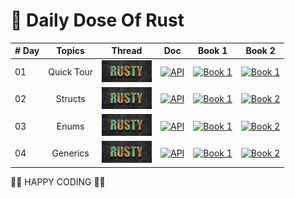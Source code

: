 # 🧵 Daily Dose Of Rust

| # Day | Topics | Thread | Doc | Book 1 | Book 2 |
|------|:------:|:------:|:------:|:------:|:------:|
| 01  | Quick Tour | <a href="https://twitter.com/wiseaidev/status/1647625673073127427" target="_blank"><img src="./assets/banner.jpeg" width="80px" alt="banner"></a> | <a href="https://doc.rust-lang.org/std/all.html" target="_blank"><img src="https://doc.rust-lang.org/static.files/rust-logo-151179464ae7ed46.svg" width="80px" alt="API"></a> | <a href="https://doc.rust-lang.org/book/title-page.html" target="_blank"><img src="https://doc.rust-lang.org/book/img/ferris/panics.svg" width="80px" alt="Book 1"></a> | <a href="https://doc.rust-lang.org/rust-by-example/" target="_blank"><img src="https://doc.rust-lang.org/stable/book/img/ferris/not_desired_behavior.svg" width="80px" alt="Book 1"></a> |
| 02  | Structs | <a href="https://twitter.com/wiseaidev/status/1647881627035377664" target="_blank"><img src="./assets/banner.jpeg" width="80px" alt="banner"></a> | <a href="https://doc.rust-lang.org/std/keyword.struct.html" target="_blank"><img src="https://doc.rust-lang.org/static.files/rust-logo-151179464ae7ed46.svg" width="80px" alt="API"></a> | <a href="https://doc.rust-lang.org/book/title-page.html" target="_blank"><img src="https://doc.rust-lang.org/book/img/ferris/panics.svg" width="80px" alt="Book 1"></a> | <a href="https://doc.rust-lang.org/stable/rust-by-example/custom_types/structs.html?highlight=structs#structures" target="_blank"><img src="https://doc.rust-lang.org/stable/book/img/ferris/not_desired_behavior.svg" width="80px" alt="Book 2"></a> |
| 03  | Enums | <a href="https://twitter.com/wiseaidev/status/1648356056781799426" target="_blank"><img src="./assets/banner.jpeg" width="80px" alt="banner"></a> | <a href="https://doc.rust-lang.org/std/keyword.enum.html" target="_blank"><img src="https://doc.rust-lang.org/static.files/rust-logo-151179464ae7ed46.svg" width="80px" alt="API"></a> | <a href="https://doc.rust-lang.org/book/ch06-00-enums.html" target="_blank"><img src="https://doc.rust-lang.org/book/img/ferris/panics.svg" width="80px" alt="Book 1"></a> | <a href="https://doc.rust-lang.org/stable/rust-by-example/custom_types/enum.html?highlight=enums#enums" target="_blank"><img src="https://doc.rust-lang.org/stable/book/img/ferris/not_desired_behavior.svg" width="80px" alt="Book 2"></a> |
| 04  | Generics | <a href="https://twitter.com/wiseaidev/status/1648787337910923269" target="_blank"><img src="./assets/banner.jpeg" width="80px" alt="banner"></a> | <a href="https://doc.rust-lang.org/std/keyword.trait.html" target="_blank"><img src="https://doc.rust-lang.org/static.files/rust-logo-151179464ae7ed46.svg" width="80px" alt="API"></a> | <a href="https://doc.rust-lang.org/book/ch10-00-generics.html" target="_blank"><img src="https://doc.rust-lang.org/book/img/ferris/panics.svg" width="80px" alt="Book 1"></a> | <a href="https://doc.rust-lang.org/stable/rust-by-example/generics.html?highlight=generics#generics" target="_blank"><img src="https://doc.rust-lang.org/stable/book/img/ferris/not_desired_behavior.svg" width="80px" alt="Book 2"></a> |

🦀🦀 HAPPY CODING 🦀🦀